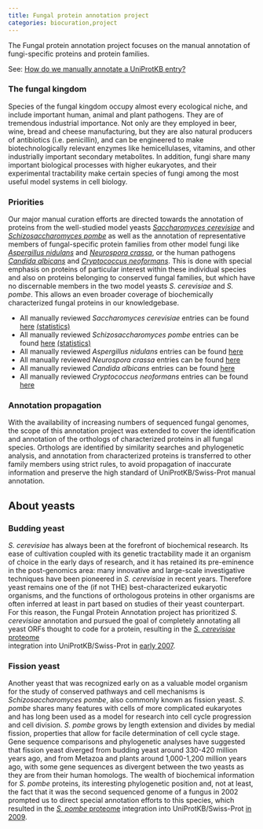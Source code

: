 ```yaml
---
title: Fungal protein annotation project
categories: biocuration,project
---
```


The Fungal protein annotation project focuses on the manual annotation of fungi-specific proteins and protein families.

See: [How do we manually annotate a UniProtKB entry?](http://www.uniprot.org/faq/45)

### The fungal kingdom

Species of the fungal kingdom occupy almost every ecological niche, and include important human, animal and plant pathogens. They are of tremendous industrial importance. Not only are they employed in beer, wine, bread and cheese manufacturing, but they are also natural producers of antibiotics (i.e. penicillin), and can be engineered to make biotechnologically relevant enzymes like hemicellulases, vitamins, and other industrially important secondary metabolites. In addition, fungi share many important biological processes with higher eukaryotes, and their experimental tractability make certain species of fungi among the most useful model systems in cell biology.

### Priorities

Our major manual curation efforts are directed towards the annotation of proteins from the well-studied model yeasts *[Saccharomyces cerevisiae](http://www.uniprot.org/taxonomy/4932)* and *[Schizosaccharomyces pombe](http://www.uniprot.org/taxonomy/4896)* as well as the annotation of representative members of fungal-specific protein families from other model fungi like *[Aspergillus nidulans](http://www.uniprot.org/taxonomy/162425)* and *[Neurospora crassa](http://www.uniprot.org/taxonomy/5141)*, or the human pathogens *[Candida albicans](http://www.uniprot.org/taxonomy/5476)* and *[Cryptococcus neoformans](http://www.uniprot.org/taxonomy/5207)*. This is done with special emphasis on proteins of particular interest within these individual species and also on proteins belonging to conserved fungal families, but which have no discernable members in the two model yeasts *S. cerevisiae* and *S. pombe*. This allows an even broader coverage of biochemically characterized fungal proteins in our knowledgebase.

-   All manually reviewed *Saccharomyces cerevisiae* entries can be found [here](https://www.uniprot.org/uniprotkb/?query=organism:4932+AND+reviewed:yes) [(statistics)](http://www.uniprot.org/biocuration%5Fproject/fungi/statistics/#Saccharomycescerevisiae)
-   All manually reviewed *Schizosaccharomyces pombe* entries can be found [here](https://www.uniprot.org/uniprotkb/?query=organism:4896+AND+reviewed:yes) [(statistics)](http://www.uniprot.org/biocuration%5Fproject/fungi/statistics/#Schizosaccharomycespombe)
-   All manually reviewed *Aspergillus nidulans* entries can be found [here](https://www.uniprot.org/uniprotkb/?query=organism:162425+AND+reviewed:yes)
-   All manually reviewed *Neurospora crassa* entries can be found [here](https://www.uniprot.org/uniprotkb/?query=organism:5141+AND+reviewed:yes)
-   All manually reviewed *Candida albicans* entries can be found [here](https://www.uniprot.org/uniprotkb/?query=organism:5476+AND+reviewed:yes)
-   All manually reviewed *Cryptococcus neoformans* entries can be found [here](https://www.uniprot.org/uniprotkb/?query=organism:5207+AND+reviewed:yes)

### Annotation propagation

With the availability of increasing numbers of sequenced fungal genomes, the scope of this annotation project was extended to cover the identification and annotation of the orthologs of characterized proteins in all fungal species. Orthologs are identified by similarity searches and phylogenetic analysis, and annotation from characterized proteins is transferred to other family members using strict rules, to avoid propagation of inaccurate information and preserve the high standard of UniProtKB/Swiss-Prot manual annotation.

## About yeasts

### Budding yeast

*S. cerevisiae* has always been at the forefront of biochemical research. Its ease of cultivation coupled with its genetic tractability made it an organism of choice in the early days of research, and it has retained its pre-eminence in the post-genomics area: many innovative and large-scale investigative techniques have been pioneered in *S. cerevisiae* in recent years. Therefore yeast remains one of the (if not THE) best-characterized eukaryotic organisms, and the functions of orthologous proteins in other organisms are often inferred at least in part based on studies of their yeast counterpart. For this reason, the Fungal Protein Annotation project has prioritized *S. cerevisiae* annotation and pursued the goal of completely annotating all yeast ORFs thought to code for a protein, resulting in the [*S. cerevisiae* proteome](https://www.uniprot.org/uniprotkb/?query=taxonomy:4932%20keyword:1185)  
integration into UniProtKB/Swiss-Prot in [early 2007](http://www.uniprot.org/news/2007/01/09/release).

### Fission yeast

Another yeast that was recognized early on as a valuable model organism for the study of conserved pathways and cell mechanisms is *Schizosaccharomyces pombe*, also commonly known as fission yeast. *S. pombe* shares many features with cells of more complicated eukaryotes and has long been used as a model for research into cell cycle progression and cell division. *S. pombe* grows by length extension and divides by medial fission, properties that allow for facile determination of cell cycle stage. Gene sequence comparisons and phylogenetic analyses have suggested that fission yeast diverged from budding yeast around 330-420 million years ago, and from Metazoa and plants around 1,000-1,200 million years ago, with some gene sequences as divergent between the two yeasts as they are from their human homologs. The wealth of biochemical information for *S. pombe* proteins, its interesting phylogenetic position and, not at least, the fact that it was the second sequenced genome of a fungus in 2002 prompted us to direct special annotation efforts to this species, which resulted in the [*S. pombe* proteome](https://www.uniprot.org/uniprotkb/?query=taxonomy:4896%20keyword:1185) integration into UniProtKB/Swiss-Prot [in 2009](http://www.uniprot.org/news/2009/05/05/release).
